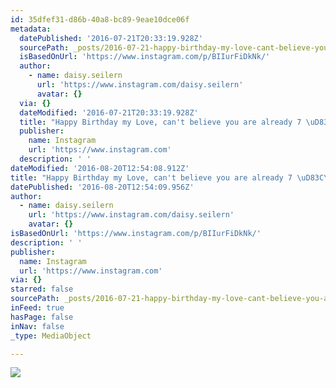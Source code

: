 ```yaml
---
id: 35dfef31-d86b-40a8-bc89-9eae10dce06f
metadata:
  datePublished: '2016-07-21T20:33:19.928Z'
  sourcePath: _posts/2016-07-21-happy-birthday-my-love-cant-believe-you-are-already-7.md
  isBasedOnUrl: 'https://www.instagram.com/p/BIIurFiDkNk/'
  author:
    - name: daisy.seilern
      url: 'https://www.instagram.com/daisy.seilern'
      avatar: {}
  via: {}
  dateModified: '2016-07-21T20:33:19.928Z'
  title: "Happy Birthday my Love, can't believe you are already 7 \uD83C\uDF82\uD83C\uDF89\uD83D\uDC99"
  publisher:
    name: Instagram
    url: 'https://www.instagram.com'
  description: ' '
dateModified: '2016-08-20T12:54:08.912Z'
title: "Happy Birthday my Love, can't believe you are already 7 \uD83C\uDF82\uD83C\uDF89\uD83D\uDC99"
datePublished: '2016-08-20T12:54:09.956Z'
author:
  - name: daisy.seilern
    url: 'https://www.instagram.com/daisy.seilern'
    avatar: {}
isBasedOnUrl: 'https://www.instagram.com/p/BIIurFiDkNk/'
description: ' '
publisher:
  name: Instagram
  url: 'https://www.instagram.com'
via: {}
starred: false
sourcePath: _posts/2016-07-21-happy-birthday-my-love-cant-believe-you-are-already-7.md
inFeed: true
hasPage: false
inNav: false
_type: MediaObject

---
```

![](https://imgflo.herokuapp.com/graph/vahj1ThiexotieMo/078f2a3612cf212c64a2485e1fe31b2c/croprotate.jpg?cropheight=448&cropwidth=640&degrees=0&input=https%3A%2F%2Fscontent.cdninstagram.com%2Ft51.2885-15%2Fs640x640%2Fsh0.08%2Fe35%2F13707166_278703079163802_1974612347_n.jpg%3Fig_cache_key%3DMTI5OTQ5Mzc2MzUxMzQ2Nzc0OA%253D%253D.2&x=0&y=96)
